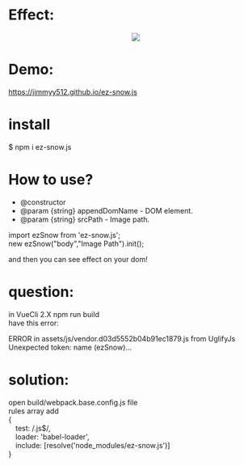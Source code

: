 # Effect:

<p align="center">
  <img src="https://github.com/jimmyy512/ImageAssets/blob/master/ezSnow/snowGif.gif">
</p>

# Demo:  
<https://jimmyy512.github.io/ez-snow.js>
# install
$ npm i ez-snow.js

# How to use?  

* @constructor  
* @param {string} appendDomName - DOM element.  
* @param {string} srcPath - Image path.  

import ezSnow from 'ez-snow.js';   
new ezSnow("body","Image Path").init();  

and then you can see effect on your dom!
# question:  
in VueCli 2.X npm run build   
have this error:  

ERROR in assets/js/vendor.d03d5552b04b91ec1879.js from UglifyJs  
Unexpected token: name (ezSnow)...    

# solution:  
open build/webpack.base.config.js file  
rules array add  
{  
&emsp;test: /\.js$/,  
&emsp;loader: 'babel-loader',  
&emsp;include: [resolve('node_modules/ez-snow.js')]  
}  
